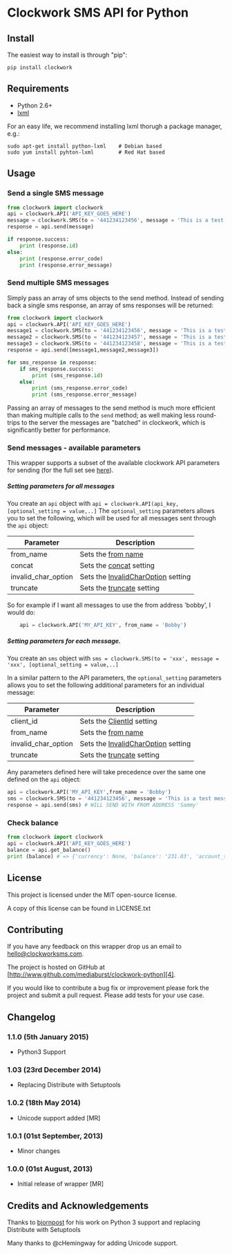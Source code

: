 # Clockwork SMS API for Python

## Install

The easiest way to install is through "pip":
    
    pip install clockwork

## Requirements

* Python 2.6+
* [lxml][1] 

For an easy life, we recommend installing lxml thorugh a package manager, e.g.:
    
    sudo apt-get install python-lxml    # Debian based
    sudo yum install pyhton-lxml        # Red Hat based

## Usage

### Send a single SMS message

```python
from clockwork import clockwork
api = clockwork.API('API_KEY_GOES_HERE')
message = clockwork.SMS(to = '441234123456', message = 'This is a test message.')
response = api.send(message)

if response.success:
    print (response.id)
else:
    print (response.error_code)
    print (response.error_message)
```
   
### Send multiple SMS messages

Simply pass an array of sms objects to the send method. Instead of sending back a single sms response, an array of sms responses will be returned:

```python
from clockwork import clockwork
api = clockwork.API('API_KEY_GOES_HERE')
message1 = clockwork.SMS(to = '441234123456', message = 'This is a test message 1.')
message2 = clockwork.SMS(to = '441234123457', message = 'This is a test message 2.')
message3 = clockwork.SMS(to = '441234123458', message = 'This is a test message 3.')
response = api.send([message1,message2,message3])

for sms_response in response:
    if sms_response.success:
        print (sms_response.id)
    else:
        print (sms_response.error_code)
        print (sms_response.error_message)
```

Passing an array of messages to the send method is much more efficient than making multiple calls to the `send` method; as well making less round-trips to the server the messages are "batched" in clockwork, which is significantly better for performance.

### Send messages - available parameters

This wrapper supports a subset of the available clockwork API parameters for sending  (for the full set see [here][2]).

##### Setting parameters for all messages

You create an `api` object with `api = clockwork.API(api_key,[optional_setting = value,..]`
The `optional_setting` parameters allows you to set the following, which will be used for all messages sent through the `api` object:

Parameter | Description 
--------- | -----------  
from_name | Sets the [from name](http://www.clockworksms.com/doc/clever-stuff/xml-interface/send-sms/#param-from "from address") 
concat | Sets the [concat](http://www.clockworksms.com/doc/clever-stuff/xml-interface/send-sms/#param-concat) setting 
invalid_char_option | Sets the [InvalidCharOption](http://www.clockworksms.com/doc/clever-stuff/xml-interface/send-sms/#param-invalidcharaction) setting  
truncate | Sets the [truncate](http://www.clockworksms.com/doc/clever-stuff/xml-interface/send-sms/#param-truncate) setting

So for example if I want all messages to use the from address 'bobby', I would do:

```python
    api = clockwork.API('MY_API_KEY', from_name = 'Bobby')
```

##### Setting parameters for each message.

You create an `sms` object with `sms = clockwork.SMS(to = 'xxx', message = 'xxx', [optional_setting = value,..]`

In a similar pattern to the API parameters, the `optional_setting` parameters allows you to set the following additional parameters for an individual message:
 
Parameter | Description 
--------- | ----------- 
client_id | Sets the [ClientId](http://www.clockworksms.com/doc/clever-stuff/xml-interface/send-sms/#param-clientid) setting 
from_name | Sets the [from name](http://www.clockworksms.com/doc/clever-stuff/xml-interface/send-sms/#param-from "from address") 
invalid_char_option | Sets the [InvalidCharOption](http://www.clockworksms.com/doc/clever-stuff/xml-interface/send-sms/#param-invalidcharaction) setting  
truncate | Sets the [truncate](http://www.clockworksms.com/doc/clever-stuff/xml-interface/send-sms/#param-truncate) setting

Any parameters defined here will take precedence over the same one defined on the `api` object:

```python
api = clockwork.API('MY_API_KEY',from_name = 'Bobby')
sms = clockwork.SMS(to = '441234123456', message = 'This is a test message 1.', from_name = 'Sammy')
response = api.send(sms) # WILL SEND WITH FROM ADDRESS 'Sammy'
```

### Check balance

```python
from clockwork import clockwork
api = clockwork.API('API_KEY_GOES_HERE')
balance = api.get_balance()
print (balance) # => {'currency': None, 'balance': '231.03', 'account_type': 'PAYG'}
```

## License

This project is licensed under the MIT open-source license.

A copy of this license can be found in LICENSE.txt

## Contributing

If you have any feedback on this wrapper drop us an email to [hello@clockworksms.com][3].

The project is hosted on GitHub at [http://www.github.com/mediaburst/clockwork-python][4].

If you would like to contribute a bug fix or improvement please fork the project 
and submit a pull request. Please add tests for your use case.

[1]: http://lxml.de/
[2]: http://www.clockworksms.com/doc/clever-stuff/xml-interface/send-sms/
[3]: mailto:hello@clockworksms.com
[4]: http://www.github.com/mediaburst/clockwork-python

## Changelog

### 1.1.0 (5th January 2015)

* Python3 Support

### 1.03 (23rd December 2014)

* Replacing Distribute with Setuptools

### 1.0.2 (18th May 2014)

* Unicode support added [MR]

### 1.0.1 (01st September, 2013)

* Minor changes

### 1.0.0 (01st August, 2013)

* Initial release of wrapper [MR]


## Credits and Acknowledgements
Thanks to [bjornpost](https://github.com/bjornpost) for his work on Python 3 support and replacing Distribute with Setuptools

Many thanks to @cHemingway for adding Unicode support.
